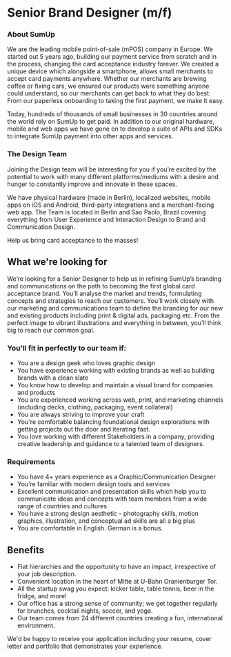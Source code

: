 # Senior Brand Designer (m/f)

### About SumUp

We are the leading mobile point-of-sale (mPOS) company in Europe. We started out 5 years ago, building our payment service from scratch and in the process, changing the card acceptance industry forever. We created a unique device which alongside a smartphone, allows small merchants to accept card payments anywhere. Whether our merchants are brewing coffee or fixing cars, we ensured our products were something anyone could understand, so our merchants can get back to what they do best. From our paperless onboarding to taking the first payment, we make it easy. 

Today, hundreds of thousands of small businesses in 30 countries around the world rely on SumUp to get paid. In addition to our original hardware, mobile and web apps we have gone on to develop a suite of APIs and SDKs to integrate SumUp payment into other apps and services.

### The Design Team

Joining the Design team will be interesting for you if you’re excited by the potential to work with many different platforms/mediums with a desire and hunger to constantly improve and innovate in these spaces.

We have physical hardware (made in Berlin), localized websites, mobile apps on iOS and Android, third-party integrations and a merchant-facing web app. The Team is located in Berlin and Sao Paolo, Brazil covering everything from User Experience and Interaction Design to Brand and Communication Design.

Help us bring card acceptance to the masses!

## What we're looking for

We’re looking for a Senior Designer to help us in refining SumUp’s branding and communications on the path to becoming the first global card acceptance brand. You’ll analyse the market and trends, formulating concepts and strategies to reach our customers. You’ll work closely with our marketing and communications team to define the branding for our new and existing products including print & digital ads, packaging etc. From the perfect image to vibrant illustrations and everything in between, you’ll think big to reach our common goal.



### You'll fit in perfectly to our team if:

* You are a design geek who loves graphic design
* You have experience working with existing brands as well as building brands with a clean slate
* You know how to develop and maintain a visual brand for companies and products
* You are experienced working across web, print, and marketing channels (including decks, clothing, packaging, event collateral)
* You are always striving to improve your craft
* You're comfortable balancing foundational design explorations with getting projects out the door and iterating fast.
* You love working with different Stakeholders in a company, providing creative leadership and guidance to a talented team of designers.

### Requirements
* You have 4+ years experience as a Graphic/Communication Designer
* You’re familiar with modern design tools and services
* Excellent communication and presentation skills which help you to communicate ideas and concepts with team members from a wide range of countries and cultures
* You have a strong design aesthetic - photography skills, motion graphics, illustration, and conceptual ad skills are all a big plus
* You are comfortable in English. German is a bonus.

## Benefits
* Flat hierarchies and the opportunity to have an impact, irrespective of your job description.
* Convenient location in the heart of Mitte at U-Bahn Oranienburger Tor.
* All the startup swag you expect: kicker table, table tennis, beer in the fridge, and more!
* Our office has a strong sense of community; we get together regularly for brunches, cocktail nights, soccer, and yoga.
* Our team comes from 24 different countries creating a fun, international environment.

We'd be happy to receive your application including your resume, cover letter and portfolio that demonstrates your experience.
